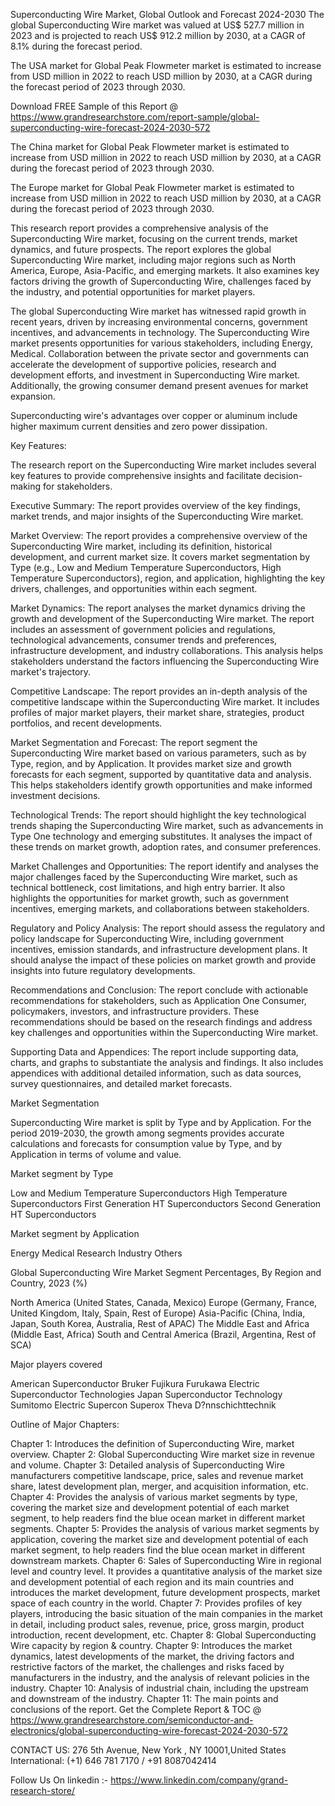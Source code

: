 Superconducting Wire Market, Global Outlook and Forecast 2024-2030
The global Superconducting Wire market was valued at US$ 527.7 million in 2023 and is projected to reach US$ 912.2 million by 2030, at a CAGR of 8.1% during the forecast period.

The USA market for Global Peak Flowmeter market is estimated to increase from USD million in 2022 to reach USD million by 2030, at a CAGR during the forecast period of 2023 through 2030.

Download FREE Sample of this Report @ https://www.grandresearchstore.com/report-sample/global-superconducting-wire-forecast-2024-2030-572

The China market for Global Peak Flowmeter market is estimated to increase from USD million in 2022 to reach USD million by 2030, at a CAGR during the forecast period of 2023 through 2030.

The Europe market for Global Peak Flowmeter market is estimated to increase from USD million in 2022 to reach USD million by 2030, at a CAGR during the forecast period of 2023 through 2030.

This research report provides a comprehensive analysis of the Superconducting Wire market, focusing on the current trends, market dynamics, and future prospects. The report explores the global Superconducting Wire market, including major regions such as North America, Europe, Asia-Pacific, and emerging markets. It also examines key factors driving the growth of Superconducting Wire, challenges faced by the industry, and potential opportunities for market players.

The global Superconducting Wire market has witnessed rapid growth in recent years, driven by increasing environmental concerns, government incentives, and advancements in technology. The Superconducting Wire market presents opportunities for various stakeholders, including Energy, Medical. Collaboration between the private sector and governments can accelerate the development of supportive policies, research and development efforts, and investment in Superconducting Wire market. Additionally, the growing consumer demand present avenues for market expansion.

Superconducting wire's advantages over copper or aluminum include higher maximum current densities and zero power dissipation.

Key Features:

The research report on the Superconducting Wire market includes several key features to provide comprehensive insights and facilitate decision-making for stakeholders.

Executive Summary: The report provides overview of the key findings, market trends, and major insights of the Superconducting Wire market.

Market Overview: The report provides a comprehensive overview of the Superconducting Wire market, including its definition, historical development, and current market size. It covers market segmentation by Type (e.g., Low and Medium Temperature Superconductors, High Temperature Superconductors), region, and application, highlighting the key drivers, challenges, and opportunities within each segment.

Market Dynamics: The report analyses the market dynamics driving the growth and development of the Superconducting Wire market. The report includes an assessment of government policies and regulations, technological advancements, consumer trends and preferences, infrastructure development, and industry collaborations. This analysis helps stakeholders understand the factors influencing the Superconducting Wire market's trajectory.

Competitive Landscape: The report provides an in-depth analysis of the competitive landscape within the Superconducting Wire market. It includes profiles of major market players, their market share, strategies, product portfolios, and recent developments.

Market Segmentation and Forecast: The report segment the Superconducting Wire market based on various parameters, such as by Type, region, and by Application. It provides market size and growth forecasts for each segment, supported by quantitative data and analysis. This helps stakeholders identify growth opportunities and make informed investment decisions.

Technological Trends: The report should highlight the key technological trends shaping the Superconducting Wire market, such as advancements in Type One technology and emerging substitutes. It analyses the impact of these trends on market growth, adoption rates, and consumer preferences.

Market Challenges and Opportunities: The report identify and analyses the major challenges faced by the Superconducting Wire market, such as technical bottleneck, cost limitations, and high entry barrier. It also highlights the opportunities for market growth, such as government incentives, emerging markets, and collaborations between stakeholders.

Regulatory and Policy Analysis: The report should assess the regulatory and policy landscape for Superconducting Wire, including government incentives, emission standards, and infrastructure development plans. It should analyse the impact of these policies on market growth and provide insights into future regulatory developments.

Recommendations and Conclusion: The report conclude with actionable recommendations for stakeholders, such as Application One Consumer, policymakers, investors, and infrastructure providers. These recommendations should be based on the research findings and address key challenges and opportunities within the Superconducting Wire market.

Supporting Data and Appendices: The report include supporting data, charts, and graphs to substantiate the analysis and findings. It also includes appendices with additional detailed information, such as data sources, survey questionnaires, and detailed market forecasts.

Market Segmentation

Superconducting Wire market is split by Type and by Application. For the period 2019-2030, the growth among segments provides accurate calculations and forecasts for consumption value by Type, and by Application in terms of volume and value.

Market segment by Type

Low and Medium Temperature Superconductors
High Temperature Superconductors
First Generation HT Superconductors
Second Generation HT Superconductors

Market segment by Application

Energy
Medical
Research
Industry
Others

Global Superconducting Wire Market Segment Percentages, By Region and Country, 2023 (%)

North America (United States, Canada, Mexico)
Europe (Germany, France, United Kingdom, Italy, Spain, Rest of Europe)
Asia-Pacific (China, India, Japan, South Korea, Australia, Rest of APAC)
The Middle East and Africa (Middle East, Africa)
South and Central America (Brazil, Argentina, Rest of SCA)

Major players covered

American Superconductor
Bruker
Fujikura
Furukawa Electric
Superconductor Technologies
Japan Superconductor Technology
Sumitomo Electric
Supercon
Superox
Theva D?nnschichttechnik

Outline of Major Chapters:

Chapter 1: Introduces the definition of Superconducting Wire, market overview.
Chapter 2: Global Superconducting Wire market size in revenue and volume.
Chapter 3: Detailed analysis of Superconducting Wire manufacturers competitive landscape, price, sales and revenue market share, latest development plan, merger, and acquisition information, etc.
Chapter 4: Provides the analysis of various market segments by type, covering the market size and development potential of each market segment, to help readers find the blue ocean market in different market segments.
Chapter 5: Provides the analysis of various market segments by application, covering the market size and development potential of each market segment, to help readers find the blue ocean market in different downstream markets.
Chapter 6: Sales of Superconducting Wire in regional level and country level. It provides a quantitative analysis of the market size and development potential of each region and its main countries and introduces the market development, future development prospects, market space of each country in the world.
Chapter 7: Provides profiles of key players, introducing the basic situation of the main companies in the market in detail, including product sales, revenue, price, gross margin, product introduction, recent development, etc.
Chapter 8: Global Superconducting Wire capacity by region & country.
Chapter 9: Introduces the market dynamics, latest developments of the market, the driving factors and restrictive factors of the market, the challenges and risks faced by manufacturers in the industry, and the analysis of relevant policies in the industry.
Chapter 10: Analysis of industrial chain, including the upstream and downstream of the industry.
Chapter 11: The main points and conclusions of the report.
Get the Complete Report & TOC @ https://www.grandresearchstore.com/semiconductor-and-electronics/global-superconducting-wire-forecast-2024-2030-572

CONTACT US:
276 5th Avenue, New York , NY 10001,United States
International: (+1) 646 781 7170 / +91 8087042414

Follow Us On linkedin :- https://www.linkedin.com/company/grand-research-store/
